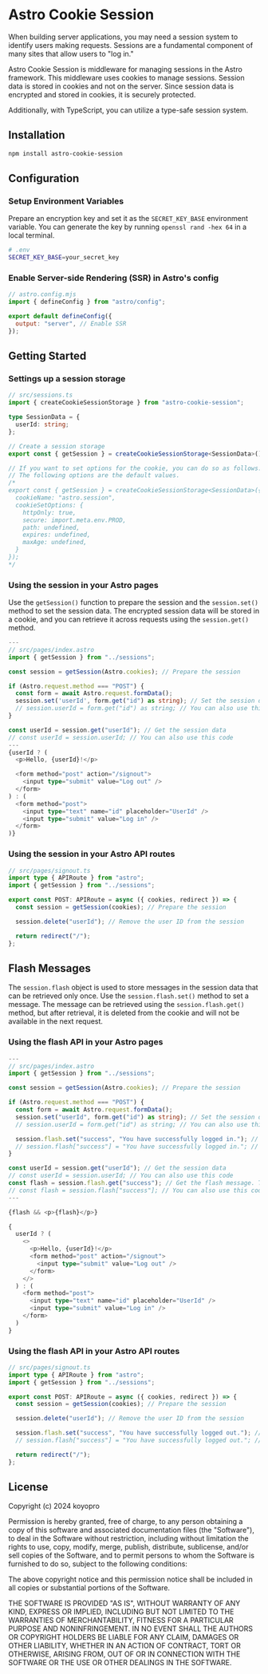 # Astro Cookie Session

When building server applications, you may need a session system to identify users making requests. Sessions are a fundamental component of many sites that allow users to "log in."

Astro Cookie Session is middleware for managing sessions in the Astro framework. This middleware uses cookies to manage sessions. Session data is stored in cookies and not on the server. Since session data is encrypted and stored in cookies, it is securely protected.

Additionally, with TypeScript, you can utilize a type-safe session system.

## Installation

```bash
npm install astro-cookie-session
```

## Configuration

### Setup Environment Variables

Prepare an encryption key and set it as the `SECRET_KEY_BASE` environment variable. You can generate the key by running `openssl rand -hex 64` in a local terminal.

```sh
# .env
SECRET_KEY_BASE=your_secret_key
```

### Enable Server-side Rendering (SSR) in Astro's config

```js
// astro.config.mjs
import { defineConfig } from "astro/config";

export default defineConfig({
  output: "server", // Enable SSR
});
```

## Getting Started

### Settings up a session storage

```typescript
// src/sessions.ts
import { createCookieSessionStorage } from "astro-cookie-session";

type SessionData = {
  userId: string;
};

// Create a session storage
export const { getSession } = createCookieSessionStorage<SessionData>();

// If you want to set options for the cookie, you can do so as follows:
// The following options are the default values.
/*
export const { getSession } = createCookieSessionStorage<SessionData>({
  cookieName: "astro.session",
  cookieSetOptions: {
    httpOnly: true,
    secure: import.meta.env.PROD,
    path: undefined,
    expires: undefined,
    maxAge: undefined,
  }
});
*/
```

### Using the session in your Astro pages

Use the `getSession()` function to prepare the session and the `session.set()` method to set the session data. The encrypted session data will be stored in a cookie, and you can retrieve it across requests using the `session.get()` method.

```typescript
---
// src/pages/index.astro
import { getSession } from "../sessions";

const session = getSession(Astro.cookies); // Prepare the session

if (Astro.request.method === "POST") {
  const form = await Astro.request.formData();
  session.set('userId', form.get("id") as string); // Set the session data
  // session.userId = form.get("id") as string; // You can also use this code
}

const userId = session.get("userId"); // Get the session data
// const userId = session.userId; // You can also use this code
---
{userId ? (
  <p>Hello, {userId}!</p>

  <form method="post" action="/signout">
    <input type="submit" value="Log out" />
  </form>
) : (
  <form method="post">
    <input type="text" name="id" placeholder="UserId" />
    <input type="submit" value="Log in" />
  </form>
)}
```

### Using the session in your Astro API routes

```typescript
// src/pages/signout.ts
import type { APIRoute } from "astro";
import { getSession } from "../sessions";

export const POST: APIRoute = async ({ cookies, redirect }) => {
  const session = getSession(cookies); // Prepare the session

  session.delete("userId"); // Remove the user ID from the session

  return redirect("/");
};
```

## Flash Messages

The `session.flash` object is used to store messages in the session data that can be retrieved only once. Use the `session.flash.set()` method to set a message. The message can be retrieved using the `session.flash.get()` method, but after retrieval, it is deleted from the cookie and will not be available in the next request.

### Using the flash API in your Astro pages

```typescript
---
// src/pages/index.astro
import { getSession } from "../sessions";

const session = getSession(Astro.cookies); // Prepare the session

if (Astro.request.method === "POST") {
  const form = await Astro.request.formData();
  session.set("userId", form.get("id") as string); // Set the session data
  // session.userId = form.get("id") as string; // You can also use this code

  session.flash.set("success", "You have successfully logged in."); // Set the flash message
  // session.flash["success"] = "You have successfully logged in."; // You can also use this code
}

const userId = session.get("userId"); // Get the session data
// const userId = session.userId; // You can also use this code
const flash = session.flash.get("success"); // Get the flash message. The message will be deleted after getting it.
// const flash = session.flash["success"]; // You can also use this code
---

{flash && <p>{flash}</p>}

{
  userId ? (
    <>
      <p>Hello, {userId}!</p>
      <form method="post" action="/signout">
        <input type="submit" value="Log out" />
      </form>
    </>
  ) : (
    <form method="post">
      <input type="text" name="id" placeholder="UserId" />
      <input type="submit" value="Log in" />
    </form>
  )
}
```

### Using the flash API in your Astro API routes

```typescript
// src/pages/signout.ts
import type { APIRoute } from "astro";
import { getSession } from "../sessions";

export const POST: APIRoute = async ({ cookies, redirect }) => {
  const session = getSession(cookies); // Prepare the session

  session.delete("userId"); // Remove the user ID from the session

  session.flash.set("success", "You have successfully logged out."); // Set the flash message
  // session.flash["success"] = "You have successfully logged out."; // You can also use this code

  return redirect("/");
};
```

## License

Copyright (c) 2024 koyopro

Permission is hereby granted, free of charge, to any person obtaining a copy
of this software and associated documentation files (the "Software"), to deal
in the Software without restriction, including without limitation the rights
to use, copy, modify, merge, publish, distribute, sublicense, and/or sell
copies of the Software, and to permit persons to whom the Software is
furnished to do so, subject to the following conditions:

The above copyright notice and this permission notice shall be included in all
copies or substantial portions of the Software.

THE SOFTWARE IS PROVIDED "AS IS", WITHOUT WARRANTY OF ANY KIND, EXPRESS OR
IMPLIED, INCLUDING BUT NOT LIMITED TO THE WARRANTIES OF MERCHANTABILITY,
FITNESS FOR A PARTICULAR PURPOSE AND NONINFRINGEMENT. IN NO EVENT SHALL THE
AUTHORS OR COPYRIGHT HOLDERS BE LIABLE FOR ANY CLAIM, DAMAGES OR OTHER
LIABILITY, WHETHER IN AN ACTION OF CONTRACT, TORT OR OTHERWISE, ARISING FROM,
OUT OF OR IN CONNECTION WITH THE SOFTWARE OR THE USE OR OTHER DEALINGS IN THE
SOFTWARE.
